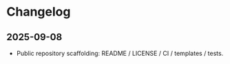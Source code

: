 # Changelog

## 2025-09-08
- Public repository scaffolding: README / LICENSE / CI / templates / tests.
